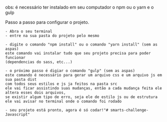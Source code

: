 obs: é necessário ter instalado em seu computador o npm ou o yarn e o gulp

Passo a passo para configurar o projeto.

    - Abra o seu terminal 
    - entre na sua pasta do projeto pelo mesmo

    - digite o comando "npm install" ou o comando "yarn install" (sem as aspas)
    este comando vai instalar tudo que seu projeto precisa para poder funcionar
    (dependencias do sass, etc...)

    - o próximo passo é digiar o comando "gulp" (sem as aspas)
    este comando é necessário para gerar um arquivo css e um arquivo js em sua pasta dist
    com todos seus estilos e js ja feitos na pasta src
    ele vai ficar assistindo suas mudanças, então a cada mudança feita ele altera esses dois arquivos,
    se existir algum tipo de erro, seja ele de estilo js ou de estrutura ele vai avisar no terminal onde o comando foi rodado

    - seu projeto está pronto, agora é só codar!"# smarts-challenge-Javascript" 
